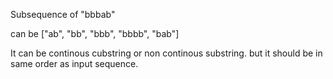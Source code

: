 Subsequence of "bbbab"

can be ["ab", "bb", "bbb", "bbbb", "bab"]

It can be continous cubstring or non continous substring.
but it should be in same order as input sequence.

